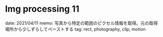 # Img processing 11

date: 2021/04/11
memo: 写真から特定の範囲のピクセル情報を取得。元の取得場所から少しずらしてペーストする
tag: rect, photography, clip, motion
